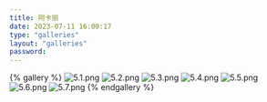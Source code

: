 ```yaml
---
title: 阿卡丽
date: 2023-07-11 16:00:17
type: "galleries"
layout: "galleries"
password: 
---
```

{% gallery %}
![5.1.png](https://fastly.jsdelivr.net/gh/ljl2107/imageshack/ai美图/英雄联盟/阿卡丽/5.1.png)
![5.2.png](https://fastly.jsdelivr.net/gh/ljl2107/imageshack/ai美图/英雄联盟/阿卡丽/5.2.png)
![5.3.png](https://fastly.jsdelivr.net/gh/ljl2107/imageshack/ai美图/英雄联盟/阿卡丽/5.3.png)
![5.4.png](https://fastly.jsdelivr.net/gh/ljl2107/imageshack/ai美图/英雄联盟/阿卡丽/5.4.png)
![5.5.png](https://fastly.jsdelivr.net/gh/ljl2107/imageshack/ai美图/英雄联盟/阿卡丽/5.5.png)
![5.6.png](https://fastly.jsdelivr.net/gh/ljl2107/imageshack/ai美图/英雄联盟/阿卡丽/5.6.png)
![5.7.png](https://fastly.jsdelivr.net/gh/ljl2107/imageshack/ai美图/英雄联盟/阿卡丽/5.7.png)
{% endgallery %}

